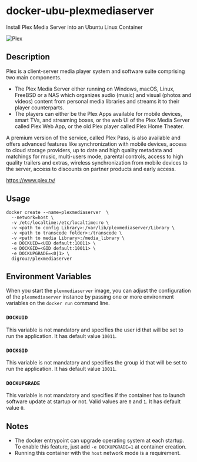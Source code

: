 # docker-ubu-plexmediaserver
Install Plex Media Server into an Ubuntu Linux Container

![Plex](https://s3-us-west-2.amazonaws.com/kotis-estores/layouts/plex/plex-logo.png)


## Description

Plex is a client-server media player system and software suite comprising two main components.

* The Plex Media Server either running on Windows, macOS, Linux, FreeBSD or a NAS which organizes audio (music) and visual (photos and videos) content from personal media libraries and streams it to their player counterparts.
* The players can either be the Plex Apps available for mobile devices, smart TVs, and streaming boxes, or the web UI of the Plex Media Server called Plex Web App, or the old Plex player called Plex Home Theater.

A premium version of the service, called Plex Pass, is also available and offers advanced features like synchronization with mobile devices, access to cloud storage providers, up to date and high quality metadata and matchings for music, multi-users mode, parental controls, access to high quality trailers and extras, wireless synchronization from mobile devices to the server, access to discounts on partner products and early access.

https://www.plex.tv/

## Usage
    docker create --name=plexmediaserver  \
      --network=host \
      -v /etc/localtime:/etc/localtime:ro \
      -v <path to config Library>:/var/lib/plexmediaserver/Library \
      -v <path to transcode folder>:/transcode \
      -v <path to media Library>:/media_library \
      -e DOCKUID=<UID default:10011> \
      -e DOCKGID=<GID default:10011> \
      -e DOCKUPGRADE=<0|1> \
      digrouz/plexmediaserver


## Environment Variables

When you start the `plexmediaserver` image, you can adjust the configuration of the `plexmediaserver` instance by passing one or more environment variables on the `docker run` command line.

### `DOCKUID`

This variable is not mandatory and specifies the user id that will be set to run the application. It has default value `10011`.

### `DOCKGID`

This variable is not mandatory and specifies the group id that will be set to run the application. It has default value `10011`.

### `DOCKUPGRADE`

This variable is not mandatory and specifies if the container has to launch software update at startup or not. Valid values are `0` and `1`. It has default value `0`.

## Notes

* The docker entrypoint can upgrade operating system at each startup. To enable this feature, just add `-e DOCKUPGRADE=1` at container creation.
* Running this container with the `host` network mode is a requirement.



